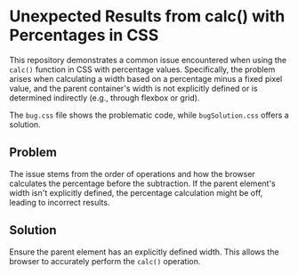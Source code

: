 # Unexpected Results from calc() with Percentages in CSS

This repository demonstrates a common issue encountered when using the `calc()` function in CSS with percentage values.  Specifically, the problem arises when calculating a width based on a percentage minus a fixed pixel value, and the parent container's width is not explicitly defined or is determined indirectly (e.g., through flexbox or grid).

The `bug.css` file shows the problematic code, while `bugSolution.css` offers a solution.

## Problem
The issue stems from the order of operations and how the browser calculates the percentage before the subtraction. If the parent element's width isn't explicitly defined, the percentage calculation might be off, leading to incorrect results.

## Solution
Ensure the parent element has an explicitly defined width. This allows the browser to accurately perform the `calc()` operation.
